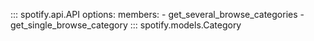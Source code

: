 ::: spotify.api.API
    options:
      members:
        - get_several_browse_categories
        - get_single_browse_category
::: spotify.models.Category
